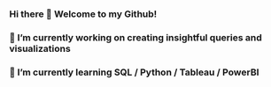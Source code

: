 ### Hi there 👋 Welcome to my Github!
###
### 🔭 I’m currently working on **creating insightful queries and visualizations**
### 🌱 I’m currently learning **SQL / Python / Tableau / PowerBI**

<!--
### 👯 I’m looking to collaborate on **querying datasets**
**adessoliers/adessoliers** is a ✨ _special_ ✨ repository because its `README.md` (this file) appears on your GitHub profile.

Here are some ideas to get you started:


-->
